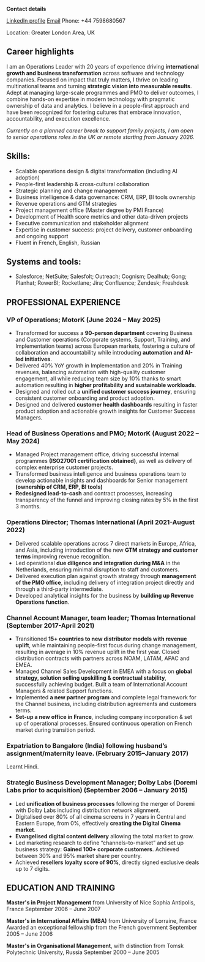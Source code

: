 **Contact details**

[LinkedIn profile](https://www.linkedin.com/in/tatiana-molina-3953743a/)
[Email](mailto:tatiakam@gmail.com)
Phone: +44 7598680567

Location: Greater London Area, UK

## Career highlights  
I am an Operations Leader with 20 years of experience driving **international growth and business transformation** across software and technology companies.
Focused on impact that truly matters, I thrive on leading multinational teams and turning **strategic vision into measurable results**. Adept at managing large-scale programmes and PMO to deliver outcomes, I combine hands-on expertise in modern technology with pragmatic ownership of data and analytics. I believe in a people-first approach and have been recognized for fostering cultures that embrace innovation, accountability, and execution excellence.

*Currently on a planned career break to support family projects, I am open to senior operations roles in the UK or remote starting from January 2026.*

## Skills:
- Scalable operations design & digital transformation (including AI adoption)
- People-first leadership & cross-cultural collaboration
- Strategic planning and change management
- Business intelligence & data governance: CRM, ERP, BI tools ownership
- Revenue operations and GTM strategies
- Project management office (Master degree by PMI France)
- Development of Health score metrics and other data-driven projects
- Executive communication and stakeholder alignment
- Expertise in customer success: project delivery, customer onboarding and ongoing support
- Fluent in French, English, Russian

## Systems and tools:
- Salesforce; NetSuite; Salesfolt; Outreach; Cognism; Dealhub; Gong; Planhat; RowerBI; Rocketlane; Jira; Confluence; Zendesk; Freshdesk
  
## PROFESSIONAL EXPERIENCE

### VP of Operations; MotorK (June 2024 – May 2025)
- Transformed for success a **90-person department** covering Business and Customer operations (Corporate systems, Support, Training, and Implementation teams) across European markets, fostering a culture of collaboration and accountability while introducing **automation and AI-led initiatives**.
- Delivered 40% YoY growth in Implementation and 20% in Training revenues, balancing automation with high-quality customer engagement, all while reducing team size by 10% thanks to smart automation resulting in **higher profitability and sustainable workloads**.
- Designed and rolled out a **unified customer success journey**, ensuring consistent customer onboarding and product adoption.
- Designed and delivered **customer health dashboards** resulting in faster product adoption and actionable growth insights for Customer Success Managers.

### Head of Business Operations and PMO; MotorK (August 2022 – May 2024)
- Managed Project management office, driving successful internal programmes **(ISO27001 certification obtained)**, as well as delivery of complex enterprise customer projects.
- Transformed business intelligence and business operations team to develop actionable insights and dashboards for Senior management **(ownership of CRM, ERP, BI tools)**
- **Redesigned lead-to-cash** and contract processes, increasing transparency of the funnel and improving closing rates by 5% in the first 3 months.
  
### Operations Director; Thomas International (April 2021-August 2022)
- Delivered scalable operations across 7 direct markets in Europe, Africa, and Asia, including introduction of the new **GTM strategy and customer terms** improving revenue recognition.
- Led operational **due diligence and integration during M&A** in the Netherlands, ensuring minimal disruption to staff and customers.
- Delivered execution plan against growth strategy through **management of the PMO office**, including delivery of integration project directly and through a third-party intermediate.
- Developed analytical insights for the business by **building up Revenue Operations function**.
  
### Channel Account Manager, team leader; Thomas International (September 2017-April 2021)
- Transitioned **15+ countries to new distributor models with revenue uplift**, while maintaining people-first focus during change management, resulting in average in 10% revenue uplift in the first year. Closed distribution contracts with partners across NOAM, LATAM, APAC and EMEA.
- Managed Channel Sales Development in EMEA with a focus on **global strategy, solution selling upskilling & contractual stability**, successfully achieving budget. Built a team of International Account Managers & related Support functions.
- Implemented **a new partner program** and complete legal framework for the Channel business, including distribution agreements and customers terms.
- **Set-up a new office in France**, including company incorporation & set up of operational processes. Ensured continuous operation on French market during transition period.
  
### Expatriation to Bangalore (India) following husband’s assignment/maternity leave. (February 2015–January 2017)
Learnt Hindi. 

### Strategic Business Development Manager; Dolby Labs (Doremi Labs prior to acquisition) (September 2006 – January 2015)
- Led **unification of business processes** following the merger of Doremi with Dolby Labs including distribution network alignment.
- Digitalised over 80% of all cinema screens in 7 years in Central and Eastern Europe, from 0%, effectively **creating the Digital Cinema market**.
- **Evangelised digital content delivery** allowing the total market to grow.
- Led marketing research to define “channels-to-market” and set up business strategy: **Gained 100+ corporate customers**. Achieved between 30% and 95% market share per country.
- Achieved **resellers loyalty score of 90%**, directly signed exclusive deals up to 7 digits.

## EDUCATION AND TRAINING

**Master's in Project Management** from University of Nice Sophia Antipolis, France September 2006 – June 2007

**Master's in International Affairs (MBA)** from University of Lorraine, France Awarded an exceptional fellowship from the French government September 2005 – June 2006

**Master's in Organisational Management**, with distinction from Tomsk Polytechnic University, Russia September 2000 – June 2005
